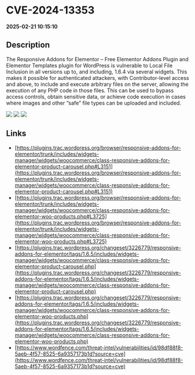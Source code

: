 # CVE-2024-13353

**2025-02-21 10:15:10**

## Description
The Responsive Addons for Elementor – Free Elementor Addons Plugin and Elementor Templates plugin for WordPress is vulnerable to Local File Inclusion in all versions up to, and including, 1.6.4 via several widgets. This makes it possible for authenticated attackers, with Contributor-level access and above, to include and execute arbitrary files on the server, allowing the execution of any PHP code in those files. This can be used to bypass access controls, obtain sensitive data, or achieve code execution in cases where images and other “safe” file types can be uploaded and included.

![](https://img.shields.io/static/v1?label=Score&message=8.8&color=red)
![](https://img.shields.io/static/v1?label=Severity&message=HIGH&color=red)
![](https://img.shields.io/static/v1?label=CWE&message=RFI&color=green)

## Links
- [https://plugins.trac.wordpress.org/browser/responsive-addons-for-elementor/trunk/includes/widgets-manager/widgets/woocommerce/class-responsive-addons-for-elementor-product-carousel.php#L3151](https://plugins.trac.wordpress.org/browser/responsive-addons-for-elementor/trunk/includes/widgets-manager/widgets/woocommerce/class-responsive-addons-for-elementor-product-carousel.php#L3151)
- [https://plugins.trac.wordpress.org/browser/responsive-addons-for-elementor/trunk/includes/widgets-manager/widgets/woocommerce/class-responsive-addons-for-elementor-woo-products.php#L3725](https://plugins.trac.wordpress.org/browser/responsive-addons-for-elementor/trunk/includes/widgets-manager/widgets/woocommerce/class-responsive-addons-for-elementor-woo-products.php#L3725)
- [https://plugins.trac.wordpress.org/changeset/3226779/responsive-addons-for-elementor/tags/1.6.5/includes/widgets-manager/widgets/woocommerce/class-responsive-addons-for-elementor-product-carousel.php](https://plugins.trac.wordpress.org/changeset/3226779/responsive-addons-for-elementor/tags/1.6.5/includes/widgets-manager/widgets/woocommerce/class-responsive-addons-for-elementor-product-carousel.php)
- [https://plugins.trac.wordpress.org/changeset/3226779/responsive-addons-for-elementor/tags/1.6.5/includes/widgets-manager/widgets/woocommerce/class-responsive-addons-for-elementor-woo-products.php](https://plugins.trac.wordpress.org/changeset/3226779/responsive-addons-for-elementor/tags/1.6.5/includes/widgets-manager/widgets/woocommerce/class-responsive-addons-for-elementor-woo-products.php)
- [https://www.wordfence.com/threat-intel/vulnerabilities/id/98df88f8-5aeb-4f57-8525-6a9357173b1d?source=cve](https://www.wordfence.com/threat-intel/vulnerabilities/id/98df88f8-5aeb-4f57-8525-6a9357173b1d?source=cve)
